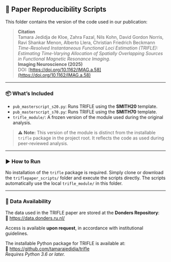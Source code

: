 ## 📄 Paper Reproducibility Scripts

This folder contains the version of the code used in our publication:

> **Citation**  
> Tamara Jedidja de Kloe, Zahra Fazal, Nils Kohn, David Gordon Norris, Ravi Shankar Menon, Alberto Llera, Christian Friedrich Beckmann  
> *Time-Resolved Instantaneous Functional Loci Estimation (TRIFLE): Estimating Time-Varying Allocation of Spatially Overlapping Sources in Functional Magnetic Resonance Imaging*.  
> **Imaging Neuroscience (2025)**  
> DOI: [https://doi.org/10.1162/IMAG.a.58](https://doi.org/10.1162/IMAG.a.58)

---

### 📦 What’s Included

- `pub_masterscript_s20.py`: Runs TRIFLE using the **SMITH20** template.
- `pub_masterscript_s70.py`: Runs TRIFLE using the **SMITH70** template.
- `trifle_module/`: A frozen version of the module used during the original analysis.  

> ⚠️ **Note:** This version of the module is distinct from the installable `trifle` package in the project root. It reflects the code as used during peer-reviewed analysis.

---

### ▶️ How to Run

No installation of the `trifle` package is required. Simply clone or download the `triflepaper_scripts/` folder and execute the scripts directly. The scripts automatically use the local `trifle_module/` in this folder.

---

### 📂 Data Availability

The data used in the TRIFLE paper are stored at the **Donders Repository**:  
🔗 https://data.donders.ru.nl/

Access is available **upon request**, in accordance with institutional guidelines.

The installable Python package for TRIFLE is available at:  
🔗 https://github.com/tamarajedidja/trifle  
_Requires Python 3.6 or later._
